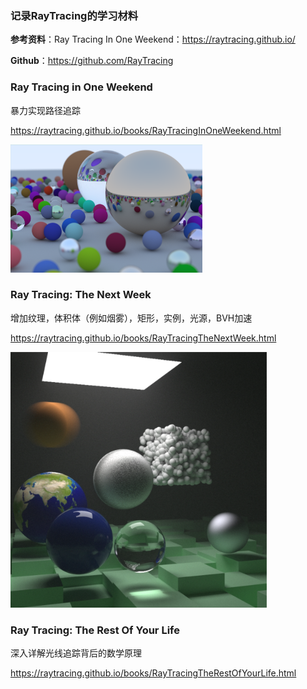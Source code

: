### 记录RayTracing的学习材料

**参考资料**：Ray Tracing In One Weekend：https://raytracing.github.io/

**Github**：https://github.com/RayTracing



### Ray Tracing in One Weekend

暴力实现路径追踪

https://raytracing.github.io/books/RayTracingInOneWeekend.html

<img src="./Ray Tracing In a Weekend/images/Final scene.png"  style="zoom:30%;" />

### Ray Tracing: The Next Week

增加纹理，体积体（例如烟雾），矩形，实例，光源，BVH加速

https://raytracing.github.io/books/RayTracingTheNextWeek.html

<img src="./Ray Tracing The Next Week/images/Final scene.png"  style="zoom:40%;" />

### Ray Tracing: The Rest Of Your Life

深入详解光线追踪背后的数学原理

https://raytracing.github.io/books/RayTracingTheRestOfYourLife.html

